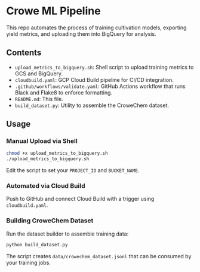 # Crowe ML Pipeline

This repo automates the process of training cultivation models, exporting yield metrics, and uploading them into BigQuery for analysis.

## Contents

- `upload_metrics_to_bigquery.sh`: Shell script to upload training metrics to GCS and BigQuery.
- `cloudbuild.yaml`: GCP Cloud Build pipeline for CI/CD integration.
- `.github/workflows/validate.yaml`: GitHub Actions workflow that runs Black and Flake8 to enforce formatting.
- `README.md`: This file.
- `build_dataset.py`: Utility to assemble the CroweChem dataset.

## Usage

### Manual Upload via Shell

```bash
chmod +x upload_metrics_to_bigquery.sh
./upload_metrics_to_bigquery.sh
```

Edit the script to set your `PROJECT_ID` and `BUCKET_NAME`.

### Automated via Cloud Build

Push to GitHub and connect Cloud Build with a trigger using `cloudbuild.yaml`.

### Building CroweChem Dataset

Run the dataset builder to assemble training data:

```bash
python build_dataset.py
```

The script creates `data/crowechem_dataset.jsonl` that can be consumed by your
training jobs.

